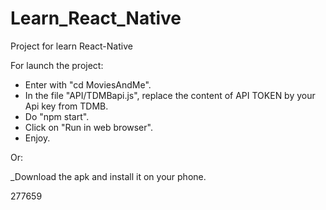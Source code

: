 # Learn_React_Native
Project for learn React-Native

For launch the project:
* Enter with "cd MoviesAndMe".
* In the file "API/TDMBapi.js", replace the content of API TOKEN by your Api key from TDMB.
* Do "npm start".
* Click on "Run in web browser".
* Enjoy.

Or:

_Download the apk and install it on your phone.


277659
